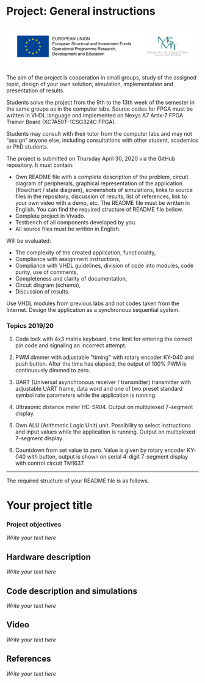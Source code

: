 # Project: General instructions

![Logo](../../logolink_eng.jpg)

The aim of the project is cooperation in small groups, study of the assigned topic, design of your own solution, simulation, implementation and presentation of results.

Students solve the project from the 9th to the 13th week of the semester in the same groups as in the computer labs. Source codes for FPGA must be written in VHDL language and implemented on Nexys A7 Artix-7 FPGA Trainer Board (XC7A50T-1CSG324C FPGA).

Students may consult with their tutor from the computer labs and may not “assign” anyone else, including consultations with other student, academics or PhD students.

The project is submitted on Thursday April 30, 2020 via the GitHub repository. It must contain:

   * Own README file with a complete description of the problem, circuit diagram of peripherals, graphical representation of the application (flowchart / state diagram), screenshots of simulations, links to source files in the repository, discussion of results, list of references, link to your own video with a demo, etc. The README file must be written in English. You can find the required structure of README file bellow.
   * Complete project in Vivado.
   * Testbench of all components developed by you.
   * All source files must be written in English.

Will be evaluated:
   * The complexity of the created application, functionality,
   * Compliance with assignment instructions,
   * Compliance with VHDL guidelines, division of code into modules, code purity, use of comments,
   * Completeness and clarity of documentation,
   * Circuit diagram (schema),
   * Discussion of results.

Use VHDL modules from previous labs and not codes taken from the Internet. Design the application as a synchronous sequential system.


### Topics 2019/20

1. Code lock with 4x3 matrix keyboard, time limit for entering the correct pin code and signaling an incorrect attempt.

2. PWM dimmer with adjustable "timing" with rotary encoder KY-040 and push button. After the time has elapsed, the output of 100% PWM is continuously dimmed to zero.

3. UART (Universal asynchronous receiver / transmitter) transmitter with adjustable UART frame, data word and one of two preset standard symbol rate parameters while the application is running.

4. Ultrasonic distance meter HC-SR04. Output on multiplexed 7-segment display.

5. Own ALU (Arithmetic Logic Unit) unit. Possibility to select instructions and input values while the application is running. Output on multiplexed 7-segment display.

6. Countdown from set value to zero. Value is given by rotary encoder KY-040 with button, output is shown on serial 4-digit 7-segment display with control circuit TM1637.


---

The required structure of your README file is as follows.

# Your project title

### Project objectives

*Write your text here*


## Hardware description

*Write your text here*


## Code description and simulations

*Write your text here*


## Video

*Write your text here*


## References

*Write your text here*

